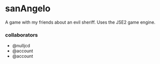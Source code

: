 # sanAngelo
A game with my friends about an evil sheriff. Uses the JSE2 game engine.


### collaborators
- @nulljcd
- @account
- @account
